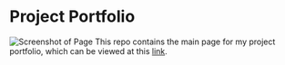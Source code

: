 # Project Portfolio

![Screenshot of Page](Assets/main_page.png)
This repo contains the main page for my project portfolio, which can be viewed at this [link](https://juliabrunett.github.io/).
